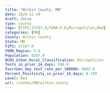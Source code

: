 ```yaml
---
title: "Wilkin County, MN"
date: 2020-12-29
draft: false
type: county
tags: [FIPS:27167.0,FEMA:5.0,Micropolitan,Red]
categories: [MN]
County: Wilkin County
State: MN
FIPS: 27167.0
FEMA_Region: 5.0
Population: 6207.0
NCHS_Urban_Rural_Classification: Micropolitan
Tests_in_prior_14_days: 596.0
Fourteen_day_test_rate_per_100000: 9602.0
Percent_Positivity_in_prior_14_days: 0.109
Level: Red
url: /states/MN/wilkin-county
---
```



